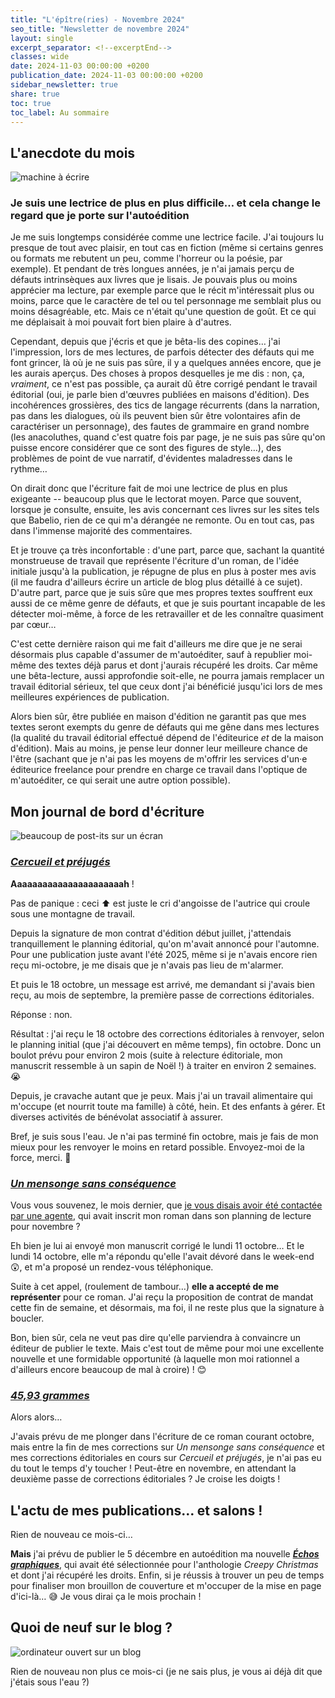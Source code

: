 ```yaml
---
title: "L'épître(ries) - Novembre 2024"
seo_title: "Newsletter de novembre 2024"
layout: single
excerpt_separator: <!--excerptEnd-->
classes: wide
date: 2024-11-03 00:00:00 +0200
publication_date: 2024-11-03 00:00:00 +0200
sidebar_newsletter: true
share: true
toc: true
toc_label: Au sommaire
---
```

<!--excerptEnd-->



## L'anecdote du mois

<img alt="machine à écrire" src="https://catherinephanvan.fr/assets/images/newsletter/anecdote.webp">

### Je suis une lectrice de plus en plus difficile&hellip; et cela change le regard que je porte sur l'autoédition

Je me suis longtemps considérée comme une lectrice facile. J'ai toujours lu presque de tout avec plaisir, en tout cas en fiction (même si certains genres ou formats me rebutent un peu, comme l'horreur ou la poésie, par exemple). Et pendant de très longues années, je n'ai jamais perçu de défauts intrinsèques aux livres que je lisais. Je pouvais plus ou moins apprécier ma lecture, par exemple parce que le récit m'intéressait plus ou moins, parce que le caractère de tel ou tel personnage me semblait plus ou moins désagréable, etc. Mais ce n'était qu'une question de goût. Et ce qui me déplaisait à moi pouvait fort bien plaire à d'autres.

Cependant, depuis que j'écris et que je bêta-lis des copines&hellip; j'ai l'impression, lors de mes lectures, de parfois détecter des défauts qui me font grincer, là où je ne suis pas sûre, il y a quelques années encore, que je les aurais aperçus. Des choses à propos desquelles je me dis&nbsp;: non, ça, *vraiment*, ce n'est pas possible, ça aurait dû être corrigé pendant le travail éditorial (oui, je parle bien d'&oelig;uvres publiées en maisons d'édition). Des incohérences grossières, des tics de langage récurrents (dans la narration, pas dans les dialogues, où ils peuvent bien sûr être volontaires afin de caractériser un personnage), des fautes de grammaire en grand nombre (les anacoluthes, quand c'est quatre fois par page, je ne suis pas sûre qu'on puisse encore considérer que ce sont des figures de style&hellip;), des problèmes de point de vue narratif, d'évidentes maladresses dans le rythme&hellip;

On dirait donc que l'écriture fait de moi une lectrice de plus en plus exigeante -- beaucoup plus que le lectorat moyen. Parce que souvent, lorsque je consulte, ensuite, les avis concernant ces livres sur les sites tels que Babelio, rien de ce qui m'a dérangée ne remonte. Ou en tout cas, pas dans l'immense majorité des commentaires.

Et je trouve ça très inconfortable&nbsp;: d'une part, parce que, sachant la quantité monstrueuse de travail que représente l'écriture d'un roman, de l'idée initiale jusqu'à la publication, je répugne de plus en plus à  poster mes avis (il me faudra d'ailleurs écrire un article de blog plus détaillé à ce sujet). D'autre part, parce que je suis sûre que mes propres textes souffrent eux aussi de ce même genre de défauts, et que je suis pourtant incapable de les détecter moi-même, à force de les retravailler et de les connaître quasiment par c&oelig;ur&hellip;

C'est cette dernière raison qui me fait d'ailleurs me dire que je ne serai désormais plus capable d'assumer de m'autoéditer, sauf à republier moi-même des textes déjà parus et dont j'aurais récupéré les droits. Car même une bêta-lecture, aussi approfondie soit-elle, ne pourra jamais remplacer un travail éditorial sérieux, tel que ceux dont j'ai bénéficié jusqu'ici lors de mes meilleures expériences de publication.

Alors bien sûr, être publiée en maison d'édition ne garantit pas que mes textes seront exempts du genre de défauts qui me gêne dans mes lectures (la qualité du travail éditorial effectué dépend de l'éditeurice *et* de la maison d'édition). Mais au moins, je pense leur donner leur meilleure chance de l'être (sachant que je n'ai pas les moyens de m'offrir les services d'un·e éditeurice freelance pour prendre en charge ce travail dans l'optique de m'autoéditer, ce qui serait une autre option possible).



## Mon journal de bord d'écriture

<img alt="beaucoup de post-its sur un écran" src="https://cdn.pixabay.com/photo/2018/03/17/10/49/bulletin-board-3233643_1280.jpg">

### [***Cercueil et préjugés***](/publications/cercueil-et-prejuges)

**Aaaaaaaaaaaaaaaaaaaaaah**&nbsp;!

Pas de panique&nbsp;: ceci ⬆️ est juste le cri d'angoisse de l'autrice qui croule sous une montagne de travail.

Depuis la signature de mon contrat d'édition début juillet, j'attendais tranquillement le planning éditorial, qu'on m'avait annoncé pour l'automne. Pour une publication juste avant l'été 2025, même si je n'avais encore rien reçu mi-octobre, je me disais que je n'avais pas lieu de m'alarmer.

Et puis le 18 octobre, un message est arrivé, me demandant si j'avais bien reçu, au mois de septembre, la première passe de corrections éditoriales.

Réponse&nbsp;: non.

Résultat&nbsp;: j'ai reçu le 18 octobre des corrections éditoriales à renvoyer, selon le planning initial (que j'ai découvert en même temps), fin octobre. Donc un boulot prévu pour environ 2 mois (suite à relecture éditoriale, mon manuscrit ressemble à un sapin de Noël&nbsp;!) à traiter en environ 2 semaines. 😭

Depuis, je cravache autant que je peux. Mais j'ai un travail alimentaire qui m'occupe (et nourrit toute ma famille) à côté, hein. Et des enfants à gérer. Et diverses activités de bénévolat associatif à assurer.

Bref, je suis sous l'eau. Je n'ai pas terminé fin octobre, mais je fais de mon mieux pour les renvoyer le moins en retard possible. Envoyez-moi de la force, merci. 🙏


### [***Un mensonge sans conséquence***](/publications/projets-en-cours/#un-mensonge-sans-conséquence)

Vous vous souvenez, le mois dernier, que [je vous disais avoir été contactée par une agente](/newsletter/2024-10-06/#un-mensonge-sans-conséquence--la-surprise-du-mois), qui avait inscrit mon roman dans son planning de lecture pour novembre&nbsp;?

Eh bien je lui ai envoyé mon manuscrit corrigé le lundi 11 octobre&hellip; Et le lundi 14 octobre, elle m'a répondu qu'elle l'avait dévoré dans le week-end 😲, et m'a proposé un rendez-vous téléphonique. 

Suite à cet appel, (roulement de tambour&hellip;) **elle a accepté de me représenter** pour ce roman. J'ai reçu la proposition de contrat de mandat cette fin de semaine, et désormais, ma foi, il ne reste plus que la signature à boucler.

Bon, bien sûr, cela ne veut pas dire qu'elle parviendra à convaincre un éditeur de publier le texte. Mais c'est tout de même pour moi une excellente nouvelle et une formidable opportunité (à laquelle mon moi rationnel a d'ailleurs encore beaucoup de mal à croire)&nbsp;! 😊


### [***45,93&nbsp;grammes***](/publications/projets-en-cours/#4593grammes)

Alors alors&hellip;

J'avais prévu de me plonger dans l'écriture de ce roman courant octobre, mais entre la fin de mes corrections sur *Un mensonge sans conséquence* et mes corrections éditoriales en cours sur *Cercueil et préjugés*, je n'ai pas eu du tout le temps d'y toucher&nbsp;! Peut-être en novembre, en attendant la deuxième passe de corrections éditoriales&nbsp;? Je croise les doigts&nbsp;!



## L'actu de mes publications&hellip; et salons&nbsp;!

Rien de nouveau ce mois-ci&hellip;

**Mais** j'ai prévu de publier le 5 décembre en autoédition ma nouvelle [***Échos graphiques***](/publications/echos-graphiques), qui avait été sélectionnée pour l'anthologie *Creepy Christmas* et dont j'ai récupéré les droits. Enfin, si je réussis à trouver un peu de temps pour finaliser mon brouillon de couverture et m'occuper de la mise en page d'ici-là&hellip; 😅 Je vous dirai ça le mois prochain&nbsp;!



## Quoi de neuf sur le blog&nbsp;?

<img alt="ordinateur ouvert sur un blog" src="https://catherinephanvan.fr/assets/images/newsletter/blog-mockup.webp">

Rien de nouveau non plus ce mois-ci (je ne sais plus, je vous ai déjà dit que j'étais sous l'eau&nbsp;?)